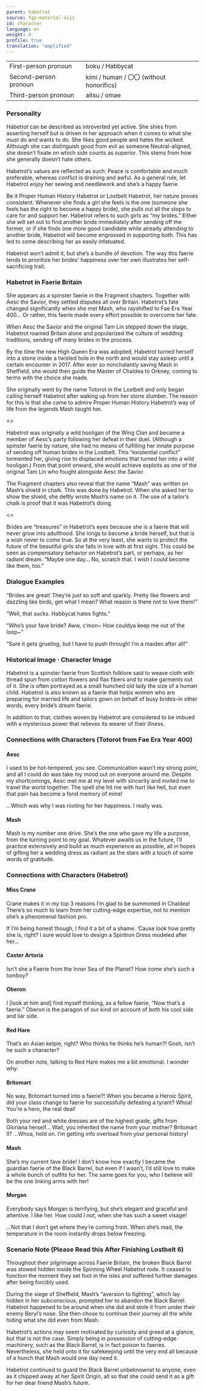 ```yaml
---
parent: habetrot
source: fgo-material-xiii
id: character
language: en
weight: 4
profile: true
translation: "amplified"
---
```


<table>
  <tr><td>First-person pronoun</td><td>boku / Habbycat</td></tr>
  <tr><td>Second-person pronoun</td><td>kimi / human / 〇〇 (without honorifics)</td></tr>
  <tr><td>Third-person pronoun</td><td>aitsu / omae</td></tr>
</table>

### Personality

Habetrot can be described as introverted yet active. She shies from asserting herself but is driven in her approach when it comes to what she must do and wants to do. She likes good people and hates the wicked. Although she can distinguish good from evil as someone Neutral-aligned, she doesn’t fixate on which side counts as superior. This stems from how she generally doesn’t hate others.

Habetrot’s values are reflected as such: Peace is comfortable and much preferable, whereas conflict is draining and awful. As a general rule, let Habetrot enjoy her sewing and needlework and she’s a happy faerie.

Be it Proper Human History Habetrot or Lostbelt Habetrot, her nature proves consistent. Whenever she finds a girl she feels is the one (someone she feels has the right to become a happy bride), she pulls out all the stops to care for and support her. Habetrot refers to such girls as “my brides.” Either she will set out to find another bride immediately after sending off the former, or if she finds one more good candidate while already attending to another bride, Habetrot will become engrossed in supporting both. This has led to some describing her as easily infatuated.

Habetrot won’t admit it, but she’s a bundle of devotion. The way this faerie tends to prioritize her brides’ happiness over her own illustrates her self-sacrificing trait.

### Habetrot in Faerie Britain

She appears as a spinster faerie in the Fragment chapters. Together with Aesc the Savior, they settled disputes all over Britain. Habetrot’s fate changed significantly when she met Mash, who rayshifted to Fae Era Year 400… Or rather, this faerie made every effort possible to overcome her fate.

When Aesc the Savior and the original Tam Lin stepped down the stage, Habetrot roamed Britain alone and popularized the culture of wedding traditions, sending off many brides in the process.

By the time the new High Queen Era was adopted, Habetrot turned herself into a stone inside a twisted hole in the north and would stay asleep until a certain encounter in 2017. After ever so nonchalantly saving Mash in Sheffield, she would then guide the Master of Chaldea to Orkney, coming to terms with the choice she made.

She originally went by the name Totorot in the Lostbelt and only began calling herself Habetrot after waking up from her stone slumber. The reason for this is that she came to admire Proper Human History Habetrot’s way of life from the legends Mash taught her.

<>

Habetrot was originally a wild hooligan of the Wing Clan and became a member of Aesc’s party following her defeat in their duel. (Although a spinster faerie by nature, she had no means of fulfilling her innate purpose of sending off human brides in the Lostbelt. This “existential conflict” tormented her, giving rise to displaced emotions that turned her into a wild hooligan.) From that point onward, she would achieve exploits as one of the original Tam Lin who fought alongside Aesc the Savior. 

The Fragment chapters also reveal that the name “Mash” was written on Mash’s shield in chalk. This was done by Habetrot. When she asked her to show the shield, she deftly wrote Mash’s name on it. The use of a tailor’s chalk is proof that it was Habetrot’s doing.

<>

Brides are “treasures” in Habetrot’s eyes because she is a faerie that will never grow into adulthood. She longs to become a bride herself, but that is a wish never to come true. So at the very least, she wants to protect the future of the beautiful girls she falls in love with at first sight. This could be seen as compensatory behavior on Habetrot’s part, or perhaps, as her radiant dream. “Maybe one day… No, scratch that. I wish I could become like them, too.”

### Dialogue Examples

“Brides are great! They’re just so soft and sparkly. Pretty like flowers and dazzling like birds, get what I mean? What reason is there not to love them!”

“Well, that sucks. Habbycat hates fights.”

“Who’s your fave bride? Aww, c’mon~ How couldya keep me out of the loop~”

“Sure it gets grueling, but I have to push through! I’m a maiden after all!”

### Historical Image · Character Image

Habetrot is a spinster faerie from Scottish folklore said to weave cloth with thread spun from cotton flowers and flax fibers and to make garments out of it. She is often portrayed as a small hunched old lady the size of a human child. Habetrot is also known as a faerie that helps women who are preparing for married life and tailors gown on behalf of busy brides–in other words, every bride’s dream faerie. 

In addition to that, clothes woven by Habetrot are considered to be imbued with a mysterious power that relieves its wearer of their illness.

### Connections with Characters (Totorot from Fae Era Year 400)

#### Aesc

I used to be hot-tempered, you see. Communication wasn’t my strong point, and all I could do was take my mood out on everyone around me. Despite my shortcomings, Aesc met me at my level with sincerity and invited me to travel the world together. The spell she hit me with hurt like hell, but even that pain has become a fond memory of mine!

…Which was why I was rooting for her happiness. I really was.

#### Mash

Mash is my number one drive. She’s the one who gave my life a purpose, from the turning point to my goal. Whatever awaits us in the future, I’ll practice extensively and build as much experience as possible, all in hopes of gifting her a wedding dress as radiant as the stars with a touch of some words of gratitude.

### Connections with Characters (Habetrot)

#### Miss Crane

Crane makes it in my top 3 reasons I’m glad to be summoned in Chaldea! There’s so much to learn from her cutting-edge expertise, not to mention she’s a phenomenal fashion pro. 

If I’m being honest though, I find it a bit of a shame. ‘Cause look how pretty she is, right? I sure would love to design a Spiritron Dress modeled after her…

#### Caster Artoria

Isn’t she a Faerie from the Inner Sea of the Planet? How come she’s such a tomboy?

#### Oberon

I [look at him and] find myself thinking, as a fellow faerie, “Now that’s a faerie.” Oberon is the paragon of our kind on account of both his cool side and liar side.

#### Red Hare

That’s an Asian kelpie, right? Who thinks he thinks he’s human?! Gosh, isn’t he such a character?

On another note, talking to Red Hare makes me a bit emotional. I wonder why.

#### Britomart

No way, Britomart turned into a faerie?! When you became a Heroic Spirit, did your class change to faerie for successfully defeating a tyrant? Whoa! You’re a hero, the real deal! 

Both your red and white dresses are of the highest grade, gifts from Gloriana herself… Wait, you inherited the name from your mother? Britomart II? …Whoa, hold on. I’m getting info overload from your personal history!

#### Mash

She’s my current fave bride! I don’t know how exactly I became the guardian faerie of the Black Barrel, but even if I wasn’t, I’d still love to make a whole bunch of outfits for her. The same goes for you, who I believe will be the one linking arms with her!

#### Morgan

Everybody says Morgan is terrifying, but she’s elegant and graceful and attentive. I like her. How could I not, when she has such a sweet visage! 

…Not that I don’t get where they’re coming from. When she’s mad, the temperature in the room instantly drops below freezing.

### Scenario Note (Please Read this After Finishing Lostbelt 6)

Throughout their pilgrimage across Faerie Britain, the broken Black Barrel was stowed hidden inside the Spinning Wheel Habetrot rode. It ceased to function the moment they set foot in the isles and suffered further damages after being forcibly used. 

During the siege of Sheffield, Mash’s “aversion to fighting”, which lay hidden in her subconscious, prompted her to abandon the Black Barrel. Habetrot happened to be around when she did and stole it from under their enemy Beryl’s nose. She then chose to continue their journey all the while hiding what she did even from Mash.

Habetrot’s actions may seem motivated by curiosity and greed at a glance, but that is not the case. Simply being in possession of cutting-edge machinery, such as the Black Barrel, is in fact poison to faeries. Nevertheless, she held onto it for safekeeping until the very end all because of a hunch that Mash would one day need it.

Habetrot continued to guard the Black Barrel unbeknownst to anyone, even as it chipped away at her Spirit Origin, all so that she could send it as a gift for her dear friend Mash’s future.
